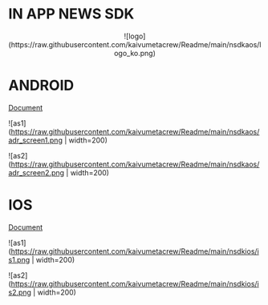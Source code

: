 # IN APP NEWS SDK
<div align="center">
![logo](https://raw.githubusercontent.com/kaivumetacrew/Readme/main/nsdkaos/logo_ko.png)
</div>


# ANDROID
[Document](https://github.com/kaivumetacrew/Readme/tree/main/nsdkaos)

![as1](https://raw.githubusercontent.com/kaivumetacrew/Readme/main/nsdkaos/adr_screen1.png | width=200)

![as2](https://raw.githubusercontent.com/kaivumetacrew/Readme/main/nsdkaos/adr_screen2.png | width=200)



# IOS
[Document](https://github.com/kaivumetacrew/Readme/tree/main/nsdkios)

![as1](https://raw.githubusercontent.com/kaivumetacrew/Readme/main/nsdkios/is1.png | width=200)

![as2](https://raw.githubusercontent.com/kaivumetacrew/Readme/main/nsdkios/is2.png | width=200)